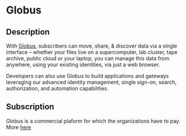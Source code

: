 # Globus

## Description

With [Globus](https://www.globus.org/), subscribers can move, share, & discover data via a single interface – whether your files live on a supercomputer, lab cluster, tape archive, public cloud or your laptop, you can manage this data from anywhere, using your existing identities, via just a web browser.​

Developers can also use Globus to build applications and gateways leveraging our advanced identity management, single sign-on, search, authorization, and automation capabilities.


## Subscription

Globus is a commercial plaform for which the organizations have to pay. More [here](https://www.globus.org/subscriptions)